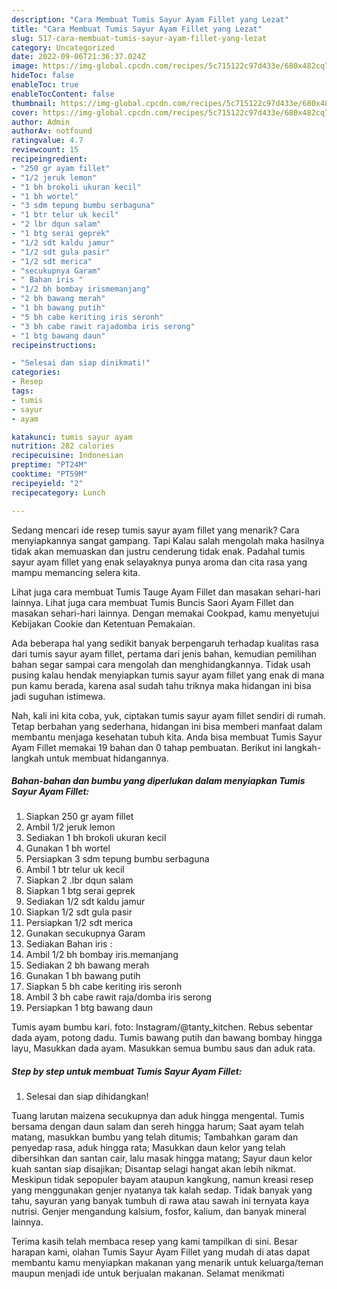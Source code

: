 ```yaml
---
description: "Cara Membuat Tumis Sayur Ayam Fillet yang Lezat"
title: "Cara Membuat Tumis Sayur Ayam Fillet yang Lezat"
slug: 517-cara-membuat-tumis-sayur-ayam-fillet-yang-lezat
category: Uncategorized
date: 2022-09-06T21:36:37.024Z
image: https://img-global.cpcdn.com/recipes/5c715122c97d433e/680x482cq70/tumis-sayur-ayam-fillet-foto-resep-utama.jpg
hideToc: false
enableToc: true
enableTocContent: false
thumbnail: https://img-global.cpcdn.com/recipes/5c715122c97d433e/680x482cq70/tumis-sayur-ayam-fillet-foto-resep-utama.jpg
cover: https://img-global.cpcdn.com/recipes/5c715122c97d433e/680x482cq70/tumis-sayur-ayam-fillet-foto-resep-utama.jpg
author: Admin
authorAv: notfound
ratingvalue: 4.7
reviewcount: 15
recipeingredient:
- "250 gr ayam fillet"
- "1/2 jeruk lemon"
- "1 bh brokoli ukuran kecil"
- "1 bh wortel"
- "3 sdm tepung bumbu serbaguna"
- "1 btr telur uk kecil"
- "2 lbr dqun salam"
- "1 btg serai geprek"
- "1/2 sdt kaldu jamur"
- "1/2 sdt gula pasir"
- "1/2 sdt merica"
- "secukupnya Garam"
- " Bahan iris "
- "1/2 bh bombay irismemanjang"
- "2 bh bawang merah"
- "1 bh bawang putih"
- "5 bh cabe keriting iris seronh"
- "3 bh cabe rawit rajadomba iris serong"
- "1 btg bawang daun"
recipeinstructions:

- "Selesai dan siap dinikmati!"
categories:
- Resep
tags:
- tumis
- sayur
- ayam

katakunci: tumis sayur ayam 
nutrition: 282 calories
recipecuisine: Indonesian
preptime: "PT24M"
cooktime: "PT59M"
recipeyield: "2"
recipecategory: Lunch

---
```



Sedang mencari ide resep tumis sayur ayam fillet yang menarik? Cara menyiapkannya sangat gampang. Tapi Kalau salah mengolah maka hasilnya tidak akan memuaskan dan justru cenderung tidak enak. Padahal tumis sayur ayam fillet yang enak selayaknya punya aroma dan cita rasa yang mampu memancing selera kita.


Lihat juga cara membuat Tumis Tauge Ayam Fillet dan masakan sehari-hari lainnya. Lihat juga cara membuat Tumis Buncis Saori Ayam Fillet dan masakan sehari-hari lainnya. Dengan memakai Cookpad, kamu menyetujui Kebijakan Cookie dan Ketentuan Pemakaian.

Ada beberapa hal yang sedikit banyak berpengaruh terhadap kualitas rasa dari tumis sayur ayam fillet, pertama dari jenis bahan, kemudian pemilihan bahan segar sampai cara mengolah dan menghidangkannya. Tidak usah pusing kalau hendak menyiapkan tumis sayur ayam fillet yang enak di mana pun kamu berada, karena asal sudah tahu triknya maka hidangan ini bisa jadi suguhan istimewa.


Nah, kali ini kita coba, yuk, ciptakan tumis sayur ayam fillet sendiri di rumah. Tetap berbahan yang sederhana, hidangan ini bisa memberi manfaat dalam membantu menjaga kesehatan tubuh kita. Anda bisa membuat Tumis Sayur Ayam Fillet memakai 19 bahan dan 0 tahap pembuatan. Berikut ini langkah-langkah untuk membuat hidangannya.

<!--inarticleads1-->

##### Bahan-bahan dan bumbu yang diperlukan dalam menyiapkan Tumis Sayur Ayam Fillet:

1. Siapkan 250 gr ayam fillet
1. Ambil 1/2 jeruk lemon
1. Sediakan 1 bh brokoli ukuran kecil
1. Gunakan 1 bh wortel
1. Persiapkan 3 sdm tepung bumbu serbaguna
1. Ambil 1 btr telur uk kecil
1. Siapkan 2 .lbr dqun salam
1. Siapkan 1 btg serai geprek
1. Sediakan 1/2 sdt kaldu jamur
1. Siapkan 1/2 sdt gula pasir
1. Persiapkan 1/2 sdt merica
1. Gunakan secukupnya Garam
1. Sediakan  Bahan iris :
1. Ambil 1/2 bh bombay iris.memanjang
1. Sediakan 2 bh bawang merah
1. Gunakan 1 bh bawang putih
1. Siapkan 5 bh cabe keriting iris seronh
1. Ambil 3 bh cabe rawit raja/domba iris serong
1. Persiapkan 1 btg bawang daun


Tumis ayam bumbu kari. foto: Instagram/@tanty_kitchen. Rebus sebentar dada ayam, potong dadu. Tumis bawang putih dan bawang bombay hingga layu, Masukkan dada ayam. Masukkan semua bumbu saus dan aduk rata. 

<!--inarticleads2-->

##### Step by step untuk membuat Tumis Sayur Ayam Fillet:


1. Selesai dan siap dihidangkan!

Tuang larutan maizena secukupnya dan aduk hingga mengental. Tumis bersama dengan daun salam dan sereh hingga harum; Saat ayam telah matang, masukkan bumbu yang telah ditumis; Tambahkan garam dan penyedap rasa, aduk hingga rata; Masukkan daun kelor yang telah dibersihkan dan santan cair, lalu masak hingga matang; Sayur daun kelor kuah santan siap disajikan; Disantap selagi hangat akan lebih nikmat. Meskipun tidak sepopuler bayam ataupun kangkung, namun kreasi resep yang menggunakan genjer nyatanya tak kalah sedap. Tidak banyak yang tahu, sayuran yang banyak tumbuh di rawa atau sawah ini ternyata kaya nutrisi. Genjer mengandung kalsium, fosfor, kalium, dan banyak mineral lainnya. 

Terima kasih telah membaca resep yang kami tampilkan di sini. Besar harapan kami, olahan Tumis Sayur Ayam Fillet yang mudah di atas dapat membantu kamu menyiapkan makanan yang menarik untuk keluarga/teman maupun menjadi ide untuk berjualan makanan. Selamat menikmati
